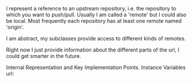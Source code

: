 I represent a reference to an upstream repository, i.e. the repository to which you want to push/pull. Usually I am called a  'remote' but I could also be local. Most frequently each repository has at least one remote named 'origin'.

I am abstract, my subclasses provide access to different kinds of remotes.

Right now I just provide information about the different parts of the url, I could get smarter in the future.

Internal Representation and Key Implementation Points.
    Instance Variables
	url:		<String>